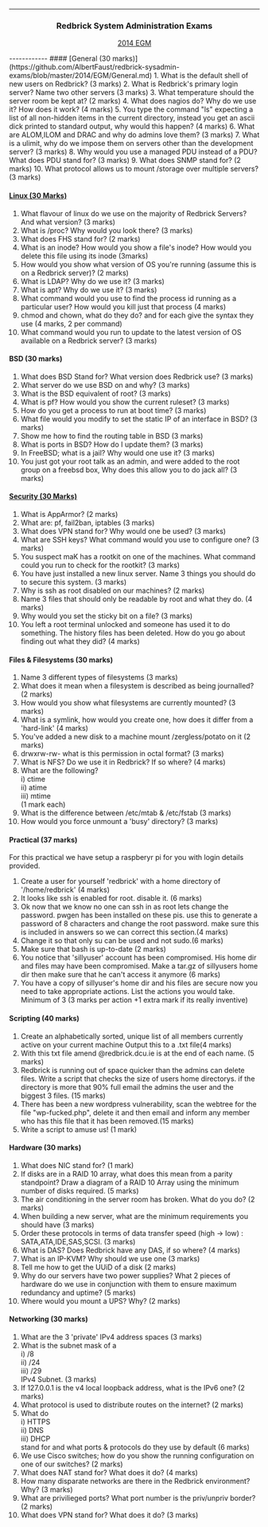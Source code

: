 ------------
<h3 align="center">
Redbrick System Administration Exams                                                                                                                                                
</h3>
<p align="center">
<a href="http://www.redbrick.dcu.ie/help/exams/admin-2014-egm">2014 EGM</a>
</p>
------------
#### [General (30 marks)](https://github.com/AlbertFaust/redbrick-sysadmin-exams/blob/master/2014/EGM/General.md)
1. What is the default shell of new users on Redbrick? (3 marks)
2. What is Redbrick's primary login server? Name two other servers (3 marks)
3. What temperature should the server room be kept at? (2 marks)
4. What does nagios do? Why do we use it? How does it work? (4 marks)
5. You type the command "ls" expecting a list of all non-hidden items in the current directory, instead you get an ascii dick printed to standard output, why would this happen? (4 marks)
6. What are ALOM,ILOM and DRAC and why do admins love them? (3 marks)
7. What is a ulimit, why do we impose them on servers other than the development server? (3 marks)
8. Why would you use a managed PDU instead of a PDU? What does PDU stand for? (3 marks)
9. What does SNMP stand for? (2 marks)  
10. What protocol allows us to mount /storage over multiple servers? (3 marks)

#### [Linux (30 Marks)](https://github.com/AlbertFaust/redbrick-sysadmin-exams/blob/master/2014/EGM/Linux.md)
1. What flavour of linux do we use on the majority of Redbrick Servers? And what version? (3 marks)
2. What is /proc? Why would you look there? (3 marks)
3. What does FHS stand for? (2 marks)
4. What is an inode? How would you show a file's inode? How would you delete this file using its inode (3marks)
5. How would you show what version of OS you're running (assume this is on a Redbrick server)? (2 marks)
6. What is LDAP? Why do we use it? (3 marks)
7. What is apt? Why do we use it? (3 marks)
8. What command would you use to find the process id running as a particular user? How would you kill just that process (4 marks)
9. chmod and chown, what do they do? and for each give the syntax they use (4 marks, 2 per command)
10. What command would you run to update to the latest version of OS available on a Redbrick server? (3 marks)

#### BSD (30 marks)

1. What does BSD Stand for? What version does Redbrick use? (3 marks)
2. What server do we use BSD on and why? (3 marks)
3. What is the BSD equivalent of root? (3 marks)
4. What is pf? How would you show the current ruleset? (3 marks)
5. How do you get a process to run at boot time? (3 marks)
6. What file would you modify to set the static IP of an interface in BSD? (3 marks)
7. Show me how to find the routing table in BSD (3 marks)
8. What is ports in BSD? How do I update them? (3 marks)
9. In FreeBSD; what is a jail? Why would one use it? (3 marks)
10. You just got your root talk as an admin, and were added to the root group on a freebsd box, Why does this allow you to do jack all? (3 marks)

#### [Security (30 Marks)](https://github.com/AlbertFaust/redbrick-sysadmin-exams/blob/master/2014/EGM/Security.md)

1. What is AppArmor? (2 marks)
2. What are: pf, fail2ban, iptables (3 marks)
3. What does VPN stand for? Why would one be used? (3 marks)
4. What are SSH keys? What command would you use to configure one? (3 marks)
5. You suspect maK has a rootkit on one of the machines. What command could you run to check for the rootkit? (3 marks)
6. You have just installed a new linux server. Name 3 things you should do to secure this system. (3 marks)
7. Why is ssh as root disabled on our machines? (2 marks)
8. Name 3 files that should only be readable by root and what they do. (4 marks)
9. Why would you set the sticky bit on a file? (3 marks)
10. You left a root terminal unlocked and someone has used it to do something. The history files has been deleted. How do you go about finding out what they did? (4 marks)

#### Files & Filesystems (30 marks)

1. Name 3 different types of filesystems (3 marks)
2. What does it mean when a filesystem is described as being journalled? (2 marks)
3. How would you show what filesystems are currently mounted? (3 marks)
4. What is a symlink, how would you create one, how does it differ from a 'hard-link' (4 marks)
5. You've added a new disk to a machine mount /zergless/potato on it (2 marks)
6. drwxrw-rw- what is this permission in octal format? (3 marks)
7. What is NFS? Do we use it in Redbrick? If so where? (4 marks)
8. What are the following?  
i) ctime  
ii) atime  
iii) mtime  
(1 mark each)
9. What is the difference between /etc/mtab & /etc/fstab (3 marks)
10. How would you force unmount a 'busy' directory? (3 marks)

#### Practical (37 marks)

For this practical we have setup a raspberyr pi for you with login details provided.  

1. Create a user for yourself 'redbrick' with a home directory of '/home/redbrick' (4 marks)
2. It looks like ssh is enabled for root. disable it. (6 marks)
3. Ok now that we know no one can ssh in as root lets change the password. pwgen has been installed on these pis. use this to generate a password of 8 characters and change the root password. make sure this is included in answers so we can correct this section.(4 marks)
4. Change it so that only su can be used and not sudo.(6 marks)
5. Make sure that bash is up-to-date (2 marks)
6. You notice that 'sillyuser' account has been compromised. His home dir and files may have been compromised. Make a tar.gz of sillyusers home dir then make sure that he can't access it anymore (6 marks)
7. You have a copy of sillyuser's home dir and his files are secure now you need to take appropriate actions. List the actions you would take. Minimum of 3 (3 marks per action +1 extra mark if its really inventive)

#### Scripting (40 marks)

1. Create an alphabetically sorted, unique list of all members currently active on your current machine Output this to a .txt file(4 marks)
2. With this txt file amend @redbrick.dcu.ie is at the end of each name. (5 marks)
3. Redbrick is running out of space quicker than the admins can delete files. Write a script that checks the size of users home directorys. if the directory is more that 90% full email the admins the user and the biggest 3 files. (15 marks)
4. There has been a new wordpress vulnerability, scan the webtree for the file "wp-fucked.php", delete it and then email and inform any member who has this file that it has been removed.(15 marks)
5. Write a script to amuse us! (1 mark)

#### Hardware (30 marks)

1. What does NIC stand for? (1 mark)
2. If disks are in a RAID 10 array, what does this mean from a parity standpoint? Draw a diagram of a RAID 10 Array using the minimum number of disks required. (5 marks)
3. The air conditioning in the server room has broken. What do you do? (2 marks)
4. When building a new server, what are the minimum requirements you should have (3 marks)
5. Order these protocols in terms of data transfer speed (high -> low) : SATA,ATA,IDE,SAS,SCSI. (3 marks)
6. What is DAS? Does Redbrick have any DAS, if so where? (4 marks)
7. What is an IP-KVM? Why should we use one (3 marks)
8. Tell me how to get the UUiD of a disk (2 marks)
9. Why do our servers have two power supplies? What 2 pieces of hardware do we use in conjunction with them to ensure maximum redundancy and uptime? (5 marks)
10. Where would you mount a UPS? Why? (2 marks)

#### Networking (30 marks)

1. What are the 3 'private' IPv4 address spaces (3 marks)
2. What is the subnet mask of a  
i) /8  
ii) /24  
iii) /29  
IPv4 Subnet. (3 marks)
3. If 127.0.0.1 is the v4 local loopback address, what is the IPv6 one? (2 marks)
4. What protocol is used to distribute routes on the internet? (2 marks)
5. What do  
i) HTTPS  
ii) DNS  
iii) DHCP  
stand for and what ports & protocols do they use by default (6 marks)
6. We use Cisco switches; how do you show the running configuration on one of our switches? (2 marks)
7. What does NAT stand for? What does it do? (4 marks)
8. How many disparate networks are there in the Redbrick environment? Why? (3 marks)
9. What are privilieged ports? What port number is the priv/unpriv border? (2 marks)
10. What does VPN stand for? What does it do? (3 marks)
